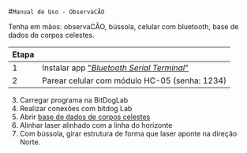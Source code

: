 #`Manual de Uso - ObservaCÃO`


Tenha em mãos: observaCÃO, bússola, celular com bluetooth, base de dados de corpos celestes.

|Etapa  | |
|--|--|
| 1 | Instalar app ["_Bluetooth Serial Terminal_"](https://play.google.com/store/apps/details?id=de.kai_morich.serial_bluetooth_terminal&hl=pt_BR) | 
| 2 |  Parear celular com módulo HC-05 (senha: 1234)|


3. Carregar programa na BitDogLab
4. Realizar conexões com bitdog Lab
5. Abrir [base de dados de corpos celestes](https://www.timeanddate.com/astronomy/night/)
6. Alinhar laser alinhado com a linha do horizonte
7. Com bússola, girar estrutura de forma que laser aponte na direção Norte.
